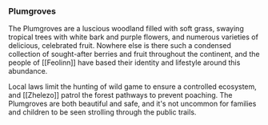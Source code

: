 ### Plumgroves

The Plumgroves are a luscious woodland filled with soft grass, swaying tropical trees with white bark and purple flowers, and numerous varieties of delicious, celebrated fruit. Nowhere else is there such a condensed collection of sought-after berries and fruit throughout the continent, and the people of [[Feolinn]] have based their identity and lifestyle around this abundance.

Local laws limit the hunting of wild game to ensure a controlled ecosystem, and [[Zhelezo]] patrol the forest pathways to prevent poaching. The Plumgroves are both beautiful and safe, and it's not uncommon for families and children to be seen strolling through the public trails.